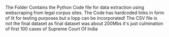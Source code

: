 The Folder Contains the Python Code file for data extraction using webscraping from legal corpus sites.
The Code has hardcoded links in form of lit for testing purposes but a lopp can be incorporated!
The CSV file is not the final dataset as final dataset was about 200Mbs it's just culmination of first 100 cases of Supreme Court Of India
